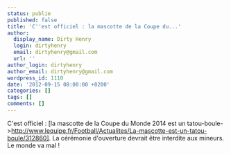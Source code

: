 ```yaml
---
status: publie
published: false
title: 'C''est officiel : la mascotte de la Coupe du...'
author:
  display_name: Dirty Henry
  login: dirtyhenry
  email: dirtyhenry@gmail.com
  url: ''
author_login: dirtyhenry
author_email: dirtyhenry@gmail.com
wordpress_id: 1110
date: '2012-09-15 08:00:00 +0200'
categories: []
tags: []
comments: []
---
```

C'est officiel : [la mascotte de la Coupe du Monde 2014 est un tatou-boule->http://www.lequipe.fr/Football/Actualites/La-mascotte-est-un-tatou-boule/312860]. La cérémonie d'ouverture devrait être interdite aux mineurs. Le monde va mal !
